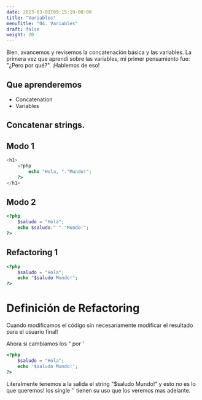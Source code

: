 ```yaml
---
date: 2023-03-01T09:15:19-08:00
title: "Variables"
menuTitle: "04. Variables"
draft: false
weight: 20
---
```


Bien, avancemos y revisemos la concatenación básica y las variables. La primera vez que aprendí sobre las variables, mi primer pensamiento fue: "¿Pero por qué?". ¡Hablemos de eso!

## Que aprenderemos
- Concatenation
- Variables

## Concatenar strings.
## Modo 1
```php
<h1>
    <?php  
        echo "Hola, "."Mundo!";
    ?>
</h1>  
```
## Modo 2
```php
<?php  
    $saludo = "Hola";
    echo $saludo." "."Mundo!";
?> 
```
## Refactoring 1
```php
<?php  
    $saludo = "Hola";
    echo "$saludo Mundo!";
?> 
```

# Definición de Refactoring
Cuando modificamos el código sin necesariamente modificar el resultado para el usuario final!

Ahora si cambiamos los " por '
```php
<?php  
    $saludo = "Hola";
    echo '$saludo Mundo!';
?> 
```
Literalmente tenemos a la salida el string "$saludo Mundo!"
y esto no es lo que queremos!
los single '' tienen su uso que los veremos mas adelante.
